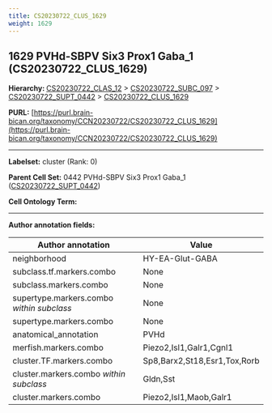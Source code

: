 ```yaml
---
title: CS20230722_CLUS_1629
weight: 1629
---
```

## 1629 PVHd-SBPV Six3 Prox1 Gaba_1 (CS20230722_CLUS_1629)
<b>Hierarchy: </b>
[CS20230722_CLAS_12](../CS20230722_CLAS_12) >
[CS20230722_SUBC_097](../CS20230722_SUBC_097) >
[CS20230722_SUPT_0442](../CS20230722_SUPT_0442) >
[CS20230722_CLUS_1629](../CS20230722_CLUS_1629)

**PURL:** [https://purl.brain-bican.org/taxonomy/CCN20230722/CS20230722_CLUS_1629](https://purl.brain-bican.org/taxonomy/CCN20230722/CS20230722_CLUS_1629)

---


**Labelset:** cluster (Rank: 0)

**Parent Cell Set:** 0442 PVHd-SBPV Six3 Prox1 Gaba_1 ([CS20230722_SUPT_0442](../CS20230722_SUPT_0442))



**Cell Ontology Term:** 

[MARKER GENES.]: #


---

[TRANSFERRED ANNOTATIONS.]: #


[AUTHOR ANNOTATION FIELDS.]: #


**Author annotation fields:**

| Author annotation | Value |
|-------------------|-------|
|neighborhood|HY-EA-Glut-GABA|
|subclass.tf.markers.combo|None|
|subclass.markers.combo|None|
|supertype.markers.combo _within subclass_|None|
|supertype.markers.combo|None|
|anatomical_annotation|PVHd|
|merfish.markers.combo|Piezo2,Isl1,Galr1,Cgnl1|
|cluster.TF.markers.combo|Sp8,Barx2,St18,Esr1,Tox,Rorb|
|cluster.markers.combo _within subclass_|Gldn,Sst|
|cluster.markers.combo|Piezo2,Isl1,Maob,Galr1|
